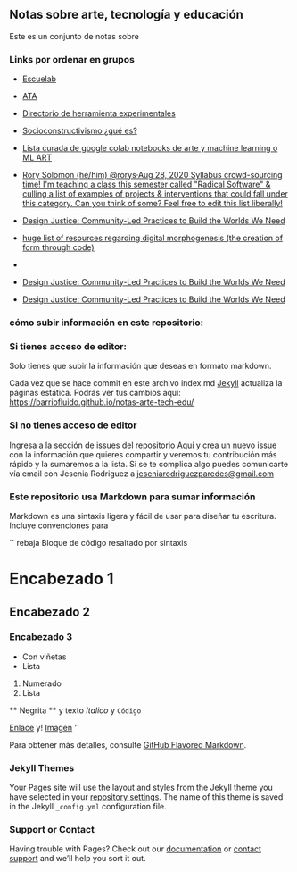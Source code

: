 ## Notas sobre arte, tecnología y educación

Este es un conjunto de notas sobre 

### Links por ordenar en grupos 
- [Escuelab](https://datjournal.anhembi.br/dat/article/view/134/113)

- [ATA](http://ata.org.pe/)

- [Directorio de herramienta experimentales](https://tinytools.directory/)

- [Socioconstructivismo ¿qué es?](https://www.dinamica.edu.pe/blog/socioconstructivismo-una-teoria-de-aprendizaje-transversal-por-fiorella-de-ferrari/)

- [Lista curada de google colab notebooks de arte y machine learning o ML ART](https://github.com/dvschultz/ml-art-colabs)

- [Rory Solomon (he/him) @rorys·Aug 28, 2020 Syllabus crowd-sourcing time! I'm teaching a class this semester called "Radical Software" & culling a list of examples of projects & interventions that could fall under this category. Can you think of some? Feel free to edit this list liberally!](https://docs.google.com/document/d/1mSkh8gIoiiibRiLJqzsprIT_olLHvLTgzgCxU1BmeVk/edit)

- [Design Justice: Community-Led Practices to Build the Worlds We Need](https://mitpress.mit.edu/books/design-justice)

- [huge list of resources regarding digital morphogenesis (the creation of form through code)](https://github.com/jasonwebb/morphogenesis-resources)
- 
- [Design Justice: Community-Led Practices to Build the Worlds We Need](https://mitpress.mit.edu/books/design-justice)
- [Design Justice: Community-Led Practices to Build the Worlds We Need](https://mitpress.mit.edu/books/design-justice)










### cómo subir información en este repositorio:

### Si tienes acceso de editor:

Solo tienes que subir la información que deseas en formato markdown.

Cada vez que se hace commit en este archivo index.md  [Jekyll](https://jekyllrb.com/) actualiza la páginas estática. Podrás ver tus cambios aquí: https://barriofluido.github.io/notas-arte-tech-edu/

### Si no tienes acceso de editor 
Ingresa a la sección de issues del repositorio [Aquí](https://github.com/BarrioFluido/notas-arte-tech-edu/issues) y crea un nuevo issue con la información que quieres compartir y veremos tu contribución más rápido y la sumaremos a la lista. Si se te complica algo puedes comunicarte vía email con Jesenia Rodriguez a jeseniarodriguezparedes@gmail.com

### Este repositorio usa Markdown para sumar información 

Markdown es una sintaxis ligera y fácil de usar para diseñar tu escritura. Incluye convenciones para

`` rebaja
Bloque de código resaltado por sintaxis

# Encabezado 1
## Encabezado 2
### Encabezado 3

- Con viñetas
- Lista

1. Numerado
2. Lista

** Negrita ** y texto _Italico_ y `Código`

[Enlace](url) y! [Imagen](src)
''

Para obtener más detalles, consulte [GitHub Flavored Markdown](https://guides.github.com/features/mastering-markdown/).


### Jekyll Themes

Your Pages site will use the layout and styles from the Jekyll theme you have selected in your [repository settings](https://github.com/BarrioFluido/notas-arte-tech-edu/settings/pages). The name of this theme is saved in the Jekyll `_config.yml` configuration file.

### Support or Contact

Having trouble with Pages? Check out our [documentation](https://docs.github.com/categories/github-pages-basics/) or [contact support](https://support.github.com/contact) and we’ll help you sort it out.
